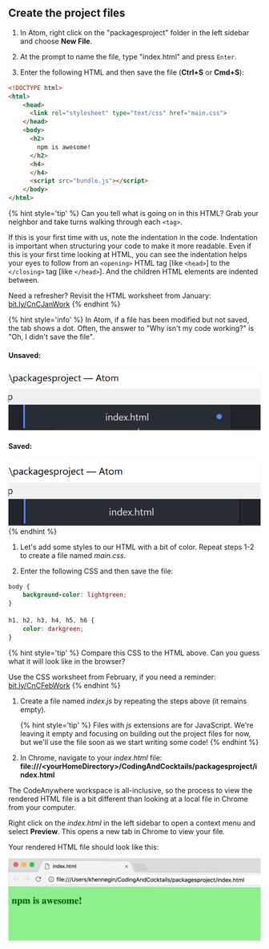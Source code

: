## Create the project files

1. In Atom, right click on the "packagesproject" folder in the left sidebar and choose **New File**.

1. At the prompt to name the file, type "index.html" and press `Enter`.

1. Enter the following HTML and then save the file (**Ctrl+S** or **Cmd+S**):

  ```html
  <!DOCTYPE html>
  <html>
      <head>
        <link rel="stylesheet" type="text/css" href="main.css">
      </head>
      <body>
        <h2>
          npm is awesome!
        </h2>
        <h4>
        </h4>
        <script src="bundle.js"></script>
      </body>
  </html>
  ```

  {% hint style='tip' %}
  Can you tell what is going on in this HTML? Grab your neighbor and take turns walking through each `<tag>`.

  If this is your first time with us, note the indentation in the code. Indentation is important when structuring your code to make it more readable. Even if this is your first time looking at HTML, you can see the indentation helps your eyes to follow from an `<opening>` HTML tag [like `<head>`] to the `</closing>` tag [like `</head>`]. And the children HTML elements are indented between.

  Need a refresher? Revisit the HTML worksheet from January:
  [bit.ly/CnCJanWork](http://bit.ly/CnCJanWork)
  {% endhint %}

  {% hint style='info' %}
In Atom, if a file has been modified but not saved, the tab shows a dot. Often, the answer to "Why isn't my code working?" is "Oh, I didn't save the file".

#### Unsaved:
![](../images/unsaved-file-tab.png)

#### Saved:
![](../images/saved-file-tab.png)
  {% endhint %}

1. Let's add some styles to our HTML with a bit of color. Repeat steps 1-2 to create a file named _main.css_.

1. Enter the following CSS and then save the file:

  ```css
  body {
      background-color: lightgreen;
  }

  h1, h2, h3, h4, h5, h6 {
      color: darkgreen;
  }
  ```

  {% hint style='tip' %}
Compare this CSS to the HTML above. Can you guess what it will look like in the browser?

Use the CSS worksheet from February, if you need a reminder:
[bit.ly/CnCFebWork](http://bit.ly/CnCFebWork)
  {% endhint %}

1. Create a file named _index.js_ by repeating the steps above (it remains empty).
   
   {% hint style='tip' %}
Files with _js_ extensions are for JavaScript. We're leaving it empty and focusing on building out the project files for now, but we'll use the file soon as we start writing some code!
   {% endhint %}

1. In Chrome, navigate to your _index.html_ file: **file:///&lt;yourHomeDirectory&gt;/CodingAndCocktails/packagesproject/index.html**

  <!--sec data-title="Chromebooks Only: Codeanywhere Instructions" data-id="section0" data-show=true data-collapse=true ces-->
  The CodeAnywhere workspace is all-inclusive, so the process to view the rendered HTML file is a bit different than looking at a local file in Chrome from your computer.
  
  Right click on the _index.html_ in the left sidebar to open a context menu and select **Preview**. This opens a new tab in Chrome to view your file.
  <!--endsec-->

Your rendered HTML file should look like this:

![](../images/index-without-dependencies.png)

